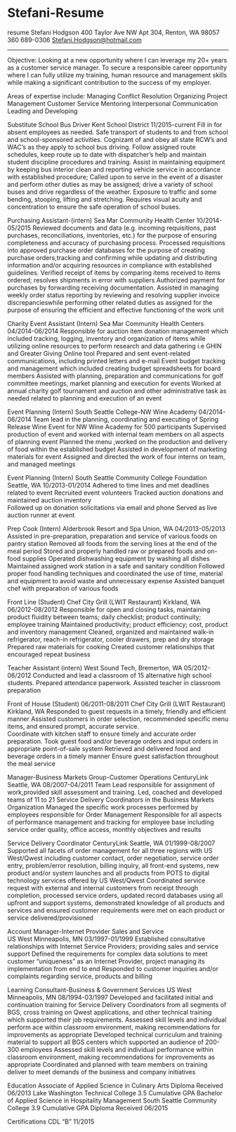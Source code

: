 # Stefani-Resume
resume
Stefani Hodgson
400 Taylor Ave NW Apt 304, Renton, WA 98057
360 689-0306
Stefani.Hodgson@hotmail.com
********************************************************************************************************
Objective: Looking at a new opportunity where I can leverage my 20+ years as a customer service manager. To secure a responsible career opportunity where I can fully utilize my training, human resource and management skills while making a significant contribution to the success of my employer.

Areas of expertise include:
Managing				              Conflict Resolution
Organizing			              Project Management
Customer Service			        Mentoring
Interpersonal Communication 	Leading and Developing

Substitute School Bus Driver
Kent School District						                          		11/2015-current
Fill in for absent employees as needed.
Safe transport of students to and from school and school-sponsored activities.
Cognizant of and obey all state RCW’s and WAC’s as they apply to school bus driving. 
Follow assigned route schedules, keep route up to date with dispatcher’s help and maintain student discipline procedures and training. Assist in maintaining equipment by keeping bus interior clean and reporting vehicle service in accordance with established procedure;
Called upon to serve in the event of a disaster and perform other duties as may be assigned; drive a variety of school buses and drive regardless of the weather. 
Exposure to traffic and some bending, stooping, lifting and stretching. 
Requires visual acuity and concentration to ensure the safe operation of school buses. 	

Purchasing Assistant-(intern)
Sea Mar Community Health Center						                      10/2014-05/2015
Reviewed documents and data (e.g. incoming requisitions, past purchases, reconciliations, inventories, etc.) for the purpose of ensuring completeness and accuracy of purchasing 	process.
Processed requisitions into approved purchase order databases for the purpose of creating purchase orders,tracking and confirming while updating and distributing information and/or acquiring resources in compliance with established guidelines.
Verified receipt of items by comparing items received to items ordered; resolves shipments in error with suppliers
Authorized payment for purchases by forwarding receiving documentation.
Assisted in managing weekly order status reporting by reviewing and resolving supplier invoice discrepancieswhile performing other related duties as assigned for the purpose of ensuring the efficient and effective functioning of the work unit

Charity Event Assistant (Intern)
Sea Mar Community Health Centers						                     04/2014-06/2014
Responsible for auction item donation management which included tracking, logging, inventory and 	organization of items while utilizing online resources to perform 	research and data gathering i.e GHIN and Greater Giving Online tool	
Prepared and sent event-related communications, including printed letters and e-mail
Event budget tracking and management which included creating budget spreadsheets for board members
Assisted with planning, preparation and communications for golf committee meetings, market planning and	execution for events
Worked at annual charity golf tournament and auction and other administrative task as needed related to planning and execution of an event

Event Planning (Intern)
South Seattle College-NW Wine Academy					                     04/2014-06/2014
Team lead in the planning, coordinating and executing of Spring Release Wine Event for NW Wine Academy for 500 participants
Supervised production of event and worked with internal team members on all aspects of planning event
Planned the menu ,worked on the production and delivery of food within the established budget
Assisted in development of marketing materials for event
Assigned and directed the work of four interns on team, and managed meetings

Event Planning (Intern)
South Seattle Community College Foundation Seattle, WA	           10/2013-01/2014
Adhered to time lines and met deadlines related to event
Recruited event volunteers
Tracked auction donations and maintained auction inventory 	
Followed up on donation solicitations via email and phone
Served as live auction runner at event

Prep Cook (Intern)
Alderbrook Resort and Spa Union, WA				                         	04/2013-05/2013
Assisted in pre-preparation, preparation and service of various foods on pantry station
Removed all foods from the serving lines at the end of the meal period
Stored and properly handled raw or prepared foods and on-food supplies
Operated dishwashing equipment by washing all dishes
Maintained assigned work station in a safe and sanitary condition
Followed proper food handling techniques and coordinated the use of time, material and equipment to avoid waste and unnecessary expense
Assisted banquet chef with preparation of various foods

Front Line (Student)
Chef City Grill (LWIT Restaurant) Kirkland, WA			                 06/2012-08/2012
Responsible for open and closing tasks, maintaining product fluidity between teams; daily checklist; product continuity; employee training
Maintained productivity; product efficiency; cost, product and inventory management
Cleaned, organized and maintained walk-in refrigerator, reach-in refrigerator, cooler drawers, prep and dry storage
Prepared raw materials for cooking
Created customer relationships that encouraged repeat business

Teacher Assistant (intern)
West Sound Tech, Bremerton, WA						                           05/2012-06/2012
Conducted and lead a classroom of 15 alternative high school students. Prepared attendance paperwork. Assisted teacher in classroom preparation

Front of House (Student)							                               06/2011-08/2011
Chef City Grill (LWIT Restaurant) Kirkland, WA
Responded to guest requests in a timely, friendly and efficient manner
Assisted customers in order selection, recommended specific menu items, and ensured prompt, accurate service. 	
Coordinate with kitchen staff to ensure timely and accurate order preparation.
Took guest food and/or beverage orders and input orders in appropriate point-of-sale system
Retrieved and delivered food and beverage 	orders in a timely manner
Ensure guest satisfaction throughout the meal service

Manager-Business Markets Group-Customer Operations
CenturyLink Seattle, WA								                               08/2007-04/2011
Team Lead responsible for assignment of work,provided skill assessment and training.
Led, coached and developed teams of 11 to 21 Service Delivery Coordinators in the Business Markets Organization
Managed the specific work processes performed by employees responsible for Order Management
Responsible for all aspects of performance 	management and tracking for employee base including service order quality, office access, monthly objectives and results

Service Delivery Coordinator
CenturyLink Seattle, WA							                               01/1999-08/2007
Supported all facets of order management for all three regions with US West/Qwest including customer contact,	order negotiation, service order entry, problem/error resolution, billing inquiry, all front-end systems, new product and/or system 	launches and all products from POTS to digital technology services offered by US West/Qwest
Coordinated service request with external and internal customers from receipt through completion, processed service orders, updated record databases using all upfront and 	support systems, demonstrated knowledge of all products and services 	and ensured customer requirements were met on each product or service delivered/provisioned

Account Manager-Internet Provider Sales and Service				 
US West Minneapolis, MN							                               03/1997-01/1999
Established consultative relationships with Internet Service Providers; providing sales and service support
Defined the requirements for complex data solutions to meet customer “uniqueness” as an Internet Provider, project managing its implementation from end to end
Responded to customer inquiries and/or complaints regarding service, products and billing

Learning Consultant-Business & Government Services
US West Minneapolis, MN								                            08/1994-03/1997
Developed and facilitated initial and continuation training for Service Delivery Coordinators from all segments of BGS, cross training on Qwest applications, and other technical training which supported their job requirements.
Assessed skill levels and individual perform 	ace within classroom environment, making recommendations for improvements as appropriate
Developed technical curriculum and training material to support all BGS centers which supported an audience of 200-300 employees
Assessed skill levels and individual 	performance within classroom environment, making recommendations for improvements as appropriate
Coordinated and planned with team members on training deliver to meet demands of the business and company initiatives

Education
Associate of Applied Science in Culinary Arts	 			              Diploma Received 06/2013
Lake Washington Technical College 3.5 Cumulative GPA
Bachelor of Applied Science in Hospitality Management
South Seattle Community College 3.9 Cumulative GPA				        Diploma Received 06/2015

Certifications
CDL “B”										                                        11/2015
